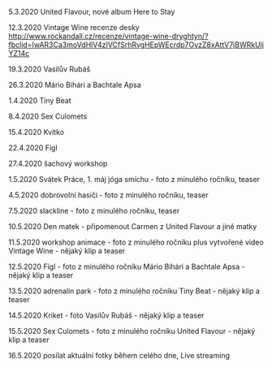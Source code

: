5.3.2020
United Flavour, nové album Here to Stay

12.3.2020
Vintage Wine
recenze desky http://www.rockandall.cz/recenze/vintage-wine-dryghtyn/?fbclid=IwAR3Ca3moVdHlV4zIVCfSrhRvgHEpWEcrdp7OyzZ8xAttV7jBWRkUljYZ14c

19.3.2020
Vasilův Rubáš

26.3.2020
Mário Bihári a Bachtale Apsa

1.4.2020
Tiny Beat

8.4.2020
Sex Culomets

15.4.2020
Kvítko

22.4.2020
Fígl

27.4.2020
šachový workshop

1.5.2020
Svátek Práce, 1. máj
jóga smíchu - foto z minulého ročníku, teaser

4.5.2020
dobrovolní hasiči - foto z minulého ročníku, teaser

7.5.2020
slackline - foto z minulého ročníku, teaser

10.5.2020
Den matek - připomenout Carmen z United Flavour a jiné matky

11.5.2020
workshop animace - foto z minulého ročníku plus vytvořené video
Vintage Wine - nějaký klip a teaser

12.5.2020
Fígl - foto z minulého ročníku
Mário Bihári a Bachtale Apsa - nějaký klip a teaser

13.5.2020
adrenalin park - foto z minulého ročníku
Tiny Beat - nějaký klip a teaser

14.5.2020
Kriket - foto
Vasilův Rubáš - nějaký klip a teaser

15.5.2020
Sex Culomets - foto z minulého ročníku
United Flavour - nějaký klip a teaser

16.5.2020
posílat aktuální fotky během celého dne, Live streaming
